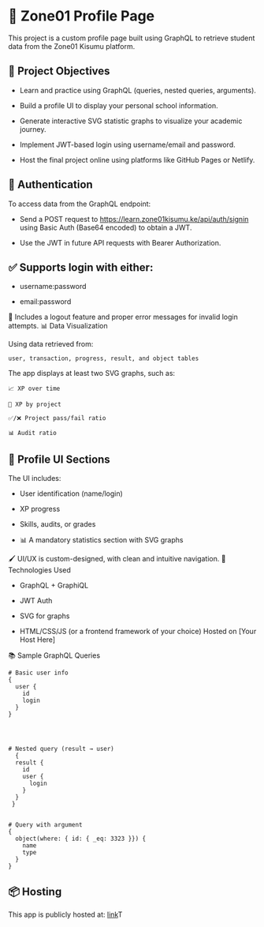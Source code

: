 # 📘 Zone01 Profile Page

This project is a custom profile page built using GraphQL to retrieve student data from the Zone01 Kisumu platform.

## 🚀 Project Objectives

- Learn and practice using GraphQL (queries, nested queries, arguments).

- Build a profile UI to display your personal school information.

- Generate interactive SVG statistic graphs to visualize your academic journey.

- Implement JWT-based login using username/email and password.

- Host the final project online using platforms like GitHub Pages or Netlify.

## 🔐 Authentication

To access data from the GraphQL endpoint:

- Send a POST request to https://learn.zone01kisumu.ke/api/auth/signin using Basic Auth (Base64 encoded) to obtain a JWT.

- Use the JWT in future API requests with Bearer Authorization.

## ✅ Supports login with either:

- username:password

- email:password


🧾 Includes a logout feature and proper error messages for invalid login attempts.
📊 Data Visualization

Using data retrieved from:

    user, transaction, progress, result, and object tables

The app displays at least two SVG graphs, such as:

    📈 XP over time

    📘 XP by project

    ✅/❌ Project pass/fail ratio

    📊 Audit ratio

## 🧾 Profile UI Sections

The UI includes:

- User identification (name/login)

- XP progress

- Skills, audits, or grades

- 📊 A mandatory statistics section with SVG graphs

🖌️ UI/UX is custom-designed, with clean and intuitive navigation.
🔧 Technologies Used

- GraphQL + GraphiQL

- JWT Auth

- SVG for graphs

- HTML/CSS/JS (or a frontend framework of your choice)
    Hosted on [Your Host Here]

📚 Sample GraphQL Queries

```
# Basic user info
{
  user {
    id
    login
  }
}




# Nested query (result → user)
  {
  result {
    id
    user {
      login
    }
  }
 } 
 

# Query with argument
{
  object(where: { id: { _eq: 3323 }}) {
    name
    type
  }
}
```

## 📦 Hosting


This app is publicly hosted at:
[link](https://zone01-kisumu-profile-dashboard-aaxq5ernj-siaka385s-projects.vercel.app/)T